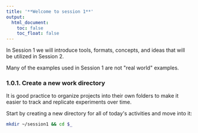 ```yaml
---
title: '**Welcome to session 1**'
output:
  html_document:
    toc: false
    toc_float: false
---
```


In Session 1 we will introduce tools, formats, concepts, and ideas that will be utilized in Session 2.

Many of the examples used in Session 1 are not "real world" examples.

### **1.0.1. Create a new work directory**

It is good practice to organize projects into their own folders to make it easier to track and replicate experiments over time.

Start by creating a new directory for all of today's activities and move into it: 

```bash
mkdir ~/session1 && cd $_
```